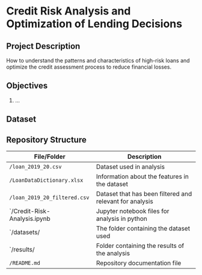 # Credit Risk Analysis and Optimization of Lending Decisions

## Project Description
How to understand the patterns and characteristics of high-risk loans and optimize the credit assessment process to reduce financial losses.

## Objectives
1. ... 


## Dataset

## Repository Structure
| File/Folder                  | Description                                              |
|------------------------------|----------------------------------------------------------|
| `/loan_2019_20.csv`          | Dataset used in analysis                                 |
| `/LoanDataDictionary.xlsx`   | Information about the features in the dataset            |
| `/loan_2019_20_filtered.csv` | Dataset that has been filtered and relevant for analysis |
| `/Credit-Risk-Analysis.ipynb | Jupyter notebook files for analysis in python            |
| `/datasets/                  | The folder containing the dataset used                   |
| `/results/                   | Folder containing the results of the analysis            |
| `/README.md`                 | Repository documentation file                            |
